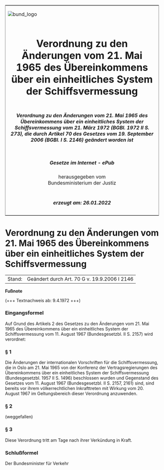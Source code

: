 <span id="DECKBLATT.html"></span>

<table border="0" frame="border" width="100%">

<tr valign="top">

<td align="left">

![bund\_logo](BfJ_2021_Web_de_de.gif)

</td>

<td align="right">

 

</td>

</tr>

<tr align="center" valign="middle">

<td colspan="2">

# Verordnung zu den Änderungen vom 21. Mai 1965 des Übereinkommens über ein einheitliches System der Schiffsvermessung

</td>

</tr>

<tr align="center" valign="middle">

<td colspan="2">

##### Verordnung zu den Änderungen vom 21. Mai 1965 des Übereinkommens über ein einheitliches System der Schiffsvermessung vom 21. März 1972 (BGBl. 1972 II S. 273), die durch Artikel 70 des Gesetzes vom 19. September 2006 (BGBl. I S. 2146) geändert worden ist

</td>

</tr>

<tr align="center" valign="middle">

<td colspan="2">

  
  

##### Gesetze im Internet - ePub  
  
herausgegeben vom  
Bundesministerium der Justiz

</td>

</tr>

<tr align="center" valign="bottom">

<td colspan="2">

  
  

##### erzeugt am: 26.01.2022

</td>

</tr>

</table>

<span id="BJNR202730972.html"></span>

# Verordnung zu den Änderungen vom 21. Mai 1965 des Übereinkommens über ein einheitliches System der Schiffsvermessung

<div>

<div class="jnhtml">

|        |                                              |
| ------ | -------------------------------------------- |
| Stand: | Geändert durch Art. 70 G v. 19.9.2006 I 2146 |

</div>

</div>

<div>

  
**Fußnote**

<div class="jnhtml">

<div>

<div class="jurAbsatz">

(+++ Textnachweis ab: 9.4.1972 +++)

</div>

</div>

</div>

</div>

<span id="BJNR202730972BJNE000100328.html"></span>

### Eingangsformel  

<div>

<div class="jnhtml">

<div>

<div class="jurAbsatz">

Auf Grund des Artikels 2 des Gesetzes zu den Änderungen vom 21. Mai 1965
des Übereinkommens über ein einheitliches System der Schiffsvermessung
vom 11. August 1967 (Bundesgesetzbl. II S. 2157) wird verordnet:

</div>

</div>

</div>

</div>

<span id="BJNR202730972BJNE000200328.html"></span>

### § 1  

<div>

<div class="jnhtml">

<div>

<div class="jurAbsatz">

Die Änderungen der internationalen Vorschriften für die
Schiffsvermessung, die in Oslo am 21. Mai 1965 von der Konferenz der
Vertragsregierungen des Übereinkommens über ein einheitliches System der
Schiffsvermessung (Bundesgesetzbl. 1957 II S. 1496) beschlossen wurden
und Gegenstand des Gesetzes vom 11. August 1967 (Bundesgesetzbl. II S.
2157, 2161) sind, sind bereits vor ihrem völkerrechtlichen Inkrafttreten
mit Wirkung vom 20. August 1967 im Geltungsbereich dieser Verordnung
anzuwenden.

</div>

</div>

</div>

</div>

<span id="BJNR202730972BJNE000301308.html"></span>

### § 2  

<div>

<div class="jnhtml">

<div>

<div class="jurAbsatz">

(weggefallen)

</div>

</div>

</div>

</div>

<span id="BJNR202730972BJNE000400328.html"></span>

### § 3  

<div>

<div class="jnhtml">

<div>

<div class="jurAbsatz">

Diese Verordnung tritt am Tage nach ihrer Verkündung in Kraft.

</div>

</div>

</div>

</div>

<span id="BJNR202730972BJNE000500328.html"></span>

### Schlußformel  

<div>

<div class="jnhtml">

<div>

<div class="jurAbsatz">

<span class="SP">Der Bundesminister für Verkehr</span>

</div>

</div>

</div>

</div>
